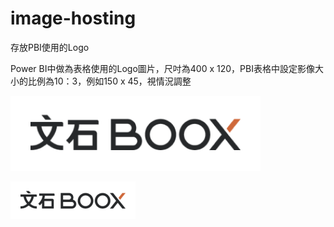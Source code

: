 # image-hosting
存放PBI使用的Logo

Power BI中做為表格使用的Logo圖片，尺吋為400 x 120，PBI表格中設定影像大小的比例為10：3，例如150 x 45，視情況調整

![GitHub Logo](https://github.com/swift-ec/image-hosting/blob/main/logo/Boox.png?raw=true)

<img src="https://github.com/swift-ec/image-hosting/blob/main/logo/Boox.png?raw=true" alt="Logo Sample" width="200" height="60">
